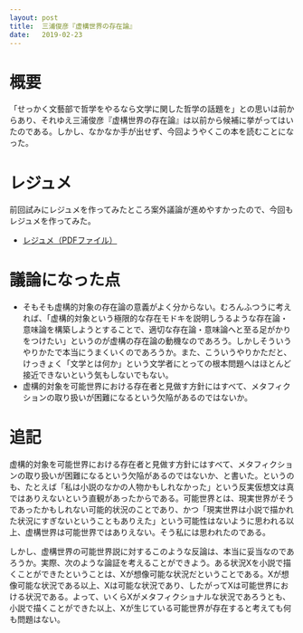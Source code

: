 ```yaml
---
layout: post
title:  三浦俊彦『虚構世界の存在論』
date:   2019-02-23
---
```


# 概要
「せっかく文藝部で哲学をやるなら文学に関した哲学の話題を」との思いは前からあり、それゆえ三浦俊彦『虚構世界の存在論』は以前から候補に挙がってはいたのである。しかし、なかなか手が出せず、今回ようやくこの本を読むことになった。

# レジュメ
前回試みにレジュメを作ってみたところ案外議論が進めやすかったので、今回もレジュメを作ってみた。

* [レジュメ（PDFファイル）](/philosophy/assets/pdf/2019-02-23.pdf)

# 議論になった点
* そもそも虚構的対象の存在論の意義がよく分からない。むろんふつうに考えれば、「虚構的対象という極限的な存在モドキを説明しうるような存在論・意味論を構築しようとすることで、適切な存在論・意味論へと至る足がかりをつけたい」というのが虚構の存在論の動機なのであろう。しかしそういうやりかたで本当にうまくいくのであろうか。また、こういうやりかただと、けっきょく「文学とは何か」という文学者にとっての根本問題へはほとんど接近できないという気もしないでもない。
* 虚構的対象を可能世界における存在者と見做す方針にはすべて、メタフィクションの取り扱いが困難になるという欠陥があるのではないか。

# 追記
虚構的対象を可能世界における存在者と見做す方針にはすべて、メタフィクションの取り扱いが困難になるという欠陥があるのではないか、と書いた。というのも、たとえば「私は小説のなかの人物かもしれなかった」という反実仮想文は真ではありえないという直観があったからである。可能世界とは、現実世界がそうであったかもしれない可能的状況のことであり、かつ「現実世界は小説で描かれた状況にすぎないということもありえた」という可能性はないように思われる以上、虚構世界は可能世界ではありえない。そう私には思われたのである。

しかし、虚構世界の可能世界説に対するこのような反論は、本当に妥当なのであろうか。実際、次のような論証を考えることができよう。ある状況Xを小説で描くことができたということは、Xが想像可能な状況だということである。Xが想像可能な状況である以上、Xは可能な状況であり、したがってXは可能世界における状況である。よって、いくらXがメタフィクショナルな状況であろうとも、小説で描くことができた以上、Xが生じている可能世界が存在すると考えても何も問題はない。
